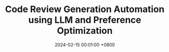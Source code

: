 ---
title:          "Code Review Generation Automation using LLM and Preference Optimization"
date:           2024-02-15 00:01:00 +0800
# selected:       true
pub:            "Ongoing"
# pub_pre:        "Accepted in "
# pub_post:       'Undergraduate Thesis'
# pub_last:       ' <span class="badge badge-pill badge-publication badge-success">Spotlight</span>'
pub_date:       "March 2024 - Current"

supervisor:     
- Dr. Anindya Iqbal (Professor, BUET)

details: >-
    This is an ongoing project of mine under the supervision of Dr. Anindya Iqbal. Our aim here is to produce more human like reviews and automating review generation procedure through large language models. We are working on the latest RL based preference optimization to finetune SOTA open source LLMs and figure out more suitable evaluation metric to find out human likeliness of code review. The knowledge domains we need in this study are: Code review, LLM inference, LLM finetuning and Objective evaluation.
  
cover: assets/images/covers/code-review.png
authors:
  - Jayanta Sadhu 
  - Sadat Shahriyar
  - Dr. Anindya Iqbal
keywords:
    - LLM
    - Code Review
    - Preference Optimization
    - Automation
# links:
#   Paper: https://arxiv.org/pdf/2407.06432
#   Code: https://github.com/csebuetnlp/BanglaEmotionBias

---